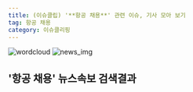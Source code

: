```yaml
---
title: (이슈클립) '**항공 채용**' 관련 이슈, 기사 모아 보기
tag: 항공 채용
category: 이슈클리핑
---
```

![wordcloud](https://s3.ap-northeast-2.amazonaws.com/lyrics101-wordcloud/2018-09-27-1537987358.png)
![news_img](https://user-images.githubusercontent.com/42597476/44507050-1206f400-a6e4-11e8-8d98-7ffbfebb353f.png)
## **'**항공 채용**'** 뉴스속보 검색결과

